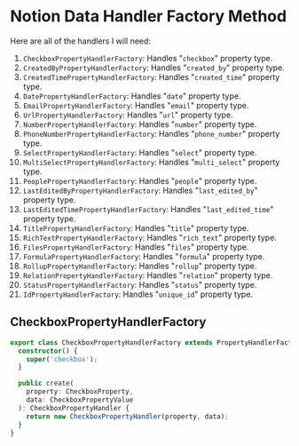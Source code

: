 # Notion Data Handler Factory Method

Here are all of the handlers I will need:

1. `CheckboxPropertyHandlerFactory`: Handles "`checkbox`" property type.
2. `CreatedByPropertyHandlerFactory`: Handles "`created_by`" property type.
3. `CreatedTimePropertyHandlerFactory`: Handles "`created_time`" property type.
4. `DatePropertyHandlerFactory`: Handles "`date`" property type.
5. `EmailPropertyHandlerFactory`: Handles "`email`" property type.
6. `UrlPropertyHandlerFactory`: Handles "`url`" property type.
7. `NumberPropertyHandlerFactory`: Handles "`number`" property type.
8. `PhoneNumberPropertyHandlerFactory`: Handles "`phone_number`" property type.
9. `SelectPropertyHandlerFactory`: Handles "`select`" property type.
10. `MultiSelectPropertyHandlerFactory`: Handles "`multi_select`" property type.
11. `PeoplePropertyHandlerFactory`: Handles "`people`" property type.
12. `LastEditedByPropertyHandlerFactory`: Handles "`last_edited_by`" property type.
13. `LastEditedTimePropertyHandlerFactory`: Handles "`last_edited_time`" property type.
14. `TitlePropertyHandlerFactory`: Handles "`title`" property type.
15. `RichTextPropertyHandlerFactory`: Handles "`rich_text`" property type.
16. `FilesPropertyHandlerFactory`: Handles "`files`" property type.
17. `FormulaPropertyHandlerFactory`: Handles "`formula`" property type.
18. `RollupPropertyHandlerFactory`: Handles "`rollup`" property type.
19. `RelationPropertyHandlerFactory`: Handles "`relation`" property type.
20. `StatusPropertyHandlerFactory`: Handles "`status`" property type.
21. `IdPropertyHandlerFactory`: Handles "`unique_id`" property type.

## CheckboxPropertyHandlerFactory

```ts
export class CheckboxPropertyHandlerFactory extends PropertyHandlerFactory {
  constructor() {
    super('checkbox');
  }

  public create(
    property: CheckboxProperty,
    data: CheckboxPropertyValue
  ): CheckboxPropertyHandler {
    return new CheckboxPropertyHandler(property, data);
  }
}
```